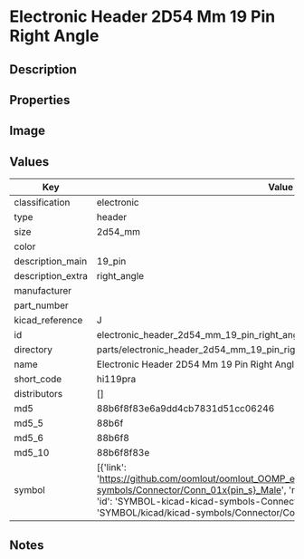 # Electronic Header 2D54 Mm 19 Pin Right Angle

## Description

## Properties


## Image


## Values

| Key | Value |
| --- | --- |
| classification | electronic |
| type | header |
| size | 2d54_mm |
| color |  |
| description_main | 19_pin |
| description_extra | right_angle |
| manufacturer |  |
| part_number |  |
| kicad_reference | J |
| id | electronic_header_2d54_mm_19_pin_right_angle |
| directory | parts/electronic_header_2d54_mm_19_pin_right_angle |
| name | Electronic Header 2D54 Mm 19 Pin Right Angle |
| short_code | hi119pra |
| distributors | [] |
| md5 | 88b6f8f83e6a9dd4cb7831d51cc06246 |
| md5_5 | 88b6f |
| md5_6 | 88b6f8 |
| md5_10 | 88b6f8f83e |
| symbol | [{'link': 'https://github.com/oomlout/oomlout_OOMP_eda_V2/tree/main/SYMBOL/kicad/kicad-symbols/Connector/Conn_01x{pin_s}_Male', 'name': 'Connector : Conn_01x19_Male', 'id': 'SYMBOL-kicad-kicad-symbols-Connector-Conn_01x19_Male', 'directory': 'SYMBOL/kicad/kicad-symbols/Connector/Conn_01x19_Male/'}] |

## Notes

